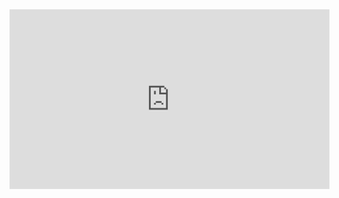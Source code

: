 <iframe width="560" height="315" src="https://www.youtube.com/embed/SxTYjptEzZs" frameborder="0" allow="accelerometer; autoplay; clipboard-write; encrypted-media; gyroscope; picture-in-picture" allowfullscreen></iframe>


<!--
**DaimDN/DaimDN** is a ✨ _special_ ✨ repository because its `README.md` (this file) appears on your GitHub profile.

Here are some ideas to get you started:

- 🔭 I’m currently working on ...
- 🌱 I’m currently learning ...
- 👯 I’m looking to collaborate on ...
- 🤔 I’m looking for help with ...
- 💬 Ask me about ...
- 📫 How to reach me: ...
- 😄 Pronouns: ...
- ⚡ Fun fact: ...
-->
